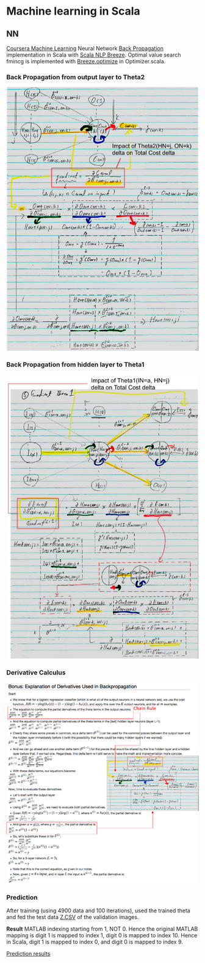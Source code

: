 # Machine learning in Scala

## NN
[Coursera Machine Learning](https://www.coursera.org/learn/machine-learning/home) Neural Network [Back Propagation](https://www.coursera.org/learn/machine-learning/home/week/5) implementation in Scala with [Scala NLP Breeze](https://github.com/scalanlp/breeze). Optimal value search fmincg is implemented with [Breeze.optimize](https://github.com/scalanlp/breeze/wiki/Quickstart#breezeoptimize) in Optimizer.scala.

### Back Propagation from output layer to Theta2 

![Backpopagation Theta2](https://github.com/oonisim/Scala-ML/blob/master/NN/Theta2Gradient.png)

### Back Propagation from hidden layer to Theta1 

![Backpropagation Theta2](https://github.com/oonisim/Scala-ML/blob/master/NN/Theta1Gradient.png)

### Derivative Calculus

![Derivative](https://github.com/oonisim/Scala-ML/blob/master/NN/BPGradientCalculation.png)

### Prediction

After training (using 4900 data and 100 iterations), used the trained theta and fed the test data [Z.CSV](https://github.com/oonisim/Scala-ML/blob/master/NN/src/main/resources/Z.csv) of the validation images.

**Result**
MATLAB indexing starting from 1, NOT 0. Hence the original MATLAB mapping is digit 1 is mapped to index 1, digit 0 is mapped to index 10. Hence in Scala, digit 1 is mapped to index 0, and digit 0 is mapped to index 9.

[Prediction results](https://youtu.be/3Oex8lODuLY)
